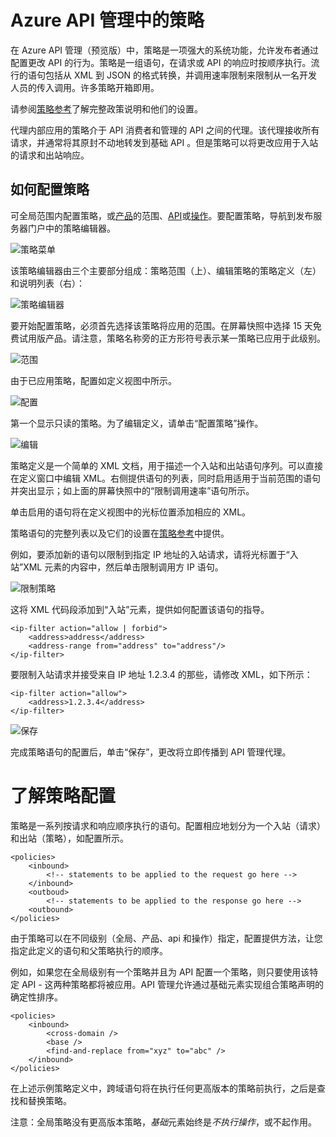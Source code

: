 <properties pageTitle="Azure API 管理中的策略" metaKeywords="" description="了解如何在 API 管理创建、编辑和配置策略。" metaCanonical="" services="" documentationCenter="API Management" title="Azure API 管理中的策略" authors="sdanie" solutions="" manager="" editor="" />
<tags ms.service=""
    ms.date="02/24/2015"
    wacn.date="04/11/2015"
    />

# Azure API 管理中的策略

在 Azure API 管理（预览版）中，策略是一项强大的系统功能，允许发布者通过配置更改 API 的行为。策略是一组语句，在请求或 API 的响应时按顺序执行。流行的语句包括从 XML 到 JSON 的格式转换，并调用速率限制来限制从一名开发人员的传入调用。许多策略开箱即用。

请参阅[策略参考][策略参考]了解完整政策说明和他们的设置。

代理内部应用的策略介于 API 消费者和管理的 API 之间的代理。该代理接收所有请求，并通常将其原封不动地转发到基础 API 。但是策略可以将更改应用于入站的请求和出站响应。

## 如何配置策略

可全局范围内配置策略，或[产品][产品]的范围、[API][API]或[操作][操作]。要配置策略，导航到发布服务器门户中的策略编辑器。

![策略菜单][策略菜单]

该策略编辑器由三个主要部分组成：策略范围（上）、编辑策略的策略定义（左）和说明列表（右）：

![策略编辑器][策略编辑器]

要开始配置策略，必须首先选择该策略将应用的范围。在屏幕快照中选择 15 天免费试用版产品。请注意，策略名称旁的正方形符号表示某一策略已应用于此级别。

![范围][范围]

由于已应用策略，配置如定义视图中所示。

![配置][配置]

第一个显示只读的策略。为了编辑定义，请单击“配置策略”操作。

![编辑][编辑]

策略定义是一个简单的 XML 文档，用于描述一个入站和出站语句序列。可以直接在定义窗口中编辑 XML。右侧提供语句的列表，同时启用适用于当前范围的语句并突出显示；如上面的屏幕快照中的“限制调用速率”语句所示。

单击启用的语句将在定义视图中的光标位置添加相应的 XML。

策略语句的完整列表以及它们的设置在[策略参考][策略参考]中提供。

例如，要添加新的语句以限制到指定 IP 地址的入站请求，请将光标置于“入站”XML 元素的内容中，然后单击限制调用方 IP 语句。

![限制策略][限制策略]

这将 XML 代码段添加到“入站”元素，提供如何配置该语句的指导。

    <ip-filter action="allow | forbid">
        <address>address</address>
        <address-range from="address" to="address"/>
    </ip-filter>

要限制入站请求并接受来自 IP 地址 1.2.3.4 的那些，请修改 XML，如下所示：

    <ip-filter action="allow">
        <address>1.2.3.4</address>
    </ip-filter>

![保存][保存]

完成策略语句的配置后，单击“保存”，更改将立即传播到 API 管理代理。

# 了解策略配置

策略是一系列按请求和响应顺序执行的语句。配置相应地划分为一个入站（请求）和出站（策略），如配置所示。

    <policies>
        <inbound>
            <!-- statements to be applied to the request go here -->
        </inbound>
        <outboud>
            <!-- statements to be applied to the response go here -->
        <outbound>
    </policies>

由于策略可以在不同级别（全局、产品、api 和操作）指定，配置提供方法，让您指定此定义的语句和父策略执行的顺序。

例如，如果您在全局级别有一个策略并且为 API 配置一个策略，则只要使用该特定 API - 这两种策略都将被应用。API 管理允许通过基础元素实现组合策略声明的确定性排序。

    <policies>
        <inbound>
            <cross-domain />
            <base />
            <find-and-replace from="xyz" to="abc" />
        </inbound>
    </policies>

在上述示例策略定义中，跨域语句将在执行任何更高版本的策略前执行，之后是查找和替换策略。

注意：全局策略没有更高版本策略，*基础*元素始终是*不执行操作*，或不起作用。

  [策略参考]: /api-management-policy-reference
  [产品]: ../apimanagement-howto-add-products
  [API]: ../apimanagement-howto-add-apis
  [操作]: ../apimanagement-howto-add-operations
  [策略菜单]: ./media/api-management-howto-policies/api-management-policies-menu.png
  [策略编辑器]: ./media/api-management-howto-policies/api-management-policies-editor.png
  [范围]: ./media/api-management-howto-policies/api-management-policies-scope.png
  [配置]: ./media/api-management-howto-policies/api-management-policies-configure.png
  [编辑]: ./media/api-management-howto-policies/api-management-policies-edit.png
  [限制策略]: ./media/api-management-howto-policies/api-management-policies-restrict.png
  [保存]: ./media/api-management-howto-policies/api-management-policies-save.png
